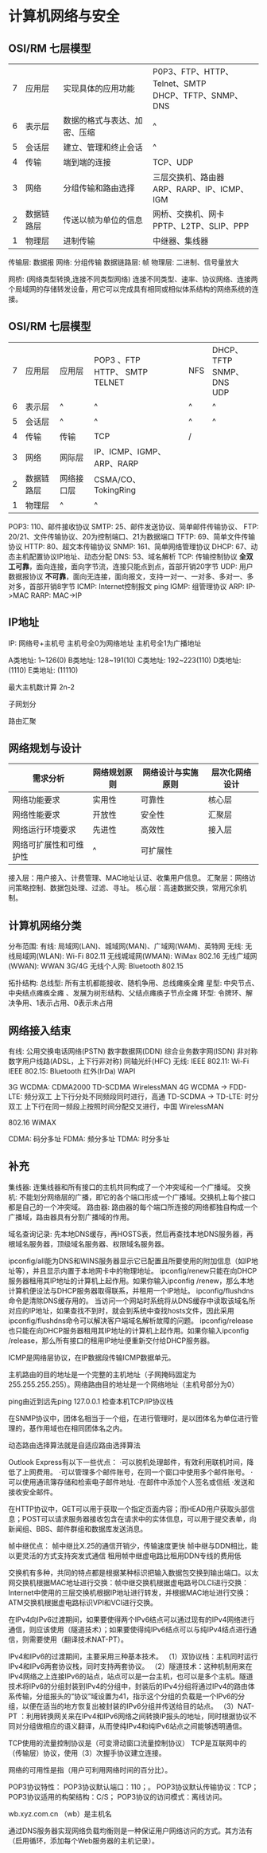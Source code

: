 # 计算机网络与安全

## OSI/RM 七层模型

|     |            |                              |                                                         |
| --- | ---------- | ---------------------------- | ------------------------------------------------------- |
| 7   | 应用层     | 实现具体的应用功能           | P0P3、FTP、HTTP、Telnet、SMTP <br>DHCP、TFTP、SNMP、DNS |
| 6   | 表示层     | 数据的格式与表达、加密、压缩 | ^                                                       |
| 5   | 会话层     | 建立、管理和终止会话         | ^                                                       |
| 4   | 传输       | 端到端的连接                 | TCP、UDP                                                |
| 3   | 网络       | 分组传输和路由选择           | 三层交换机、路由器<br>ARP、RARP、IP、ICMP、IGM          |
| 2   | 数据链路层 | 传送以帧为单位的信息         | 网桥、交换机、网卡<br> PPTP、L2TP、SLIP、PPP            |
| 1   | 物理层     | 进制传输                     | 中继器、集线器                                          |

传输层: 数据报
网络: 分组传输
数据链路层: 帧
物理层: 二进制、信号量放大

网桥: (网络类型转换,连接不同类型网络) 连接不同类型、速率、协议网络、连接两个局域网的存储转发设备，用它可以完成具有相同或相似体系结构的网络系统的连接。

## OSI/RM 七层模型

|     |            |                              |                                     |                     |                                 |
| --- | ---------- | ---------------------------- | ----------------------------------- | ------------------- | ------------------------------- |
| 7   | 应用层     | 应用层                       | POP3 、FTP<br>HTTP、 SMTP<br>TELNET | NFS                 | DHCP、TFTP<br>SNMP、DNS<br>UDP  |
| 6   | 表示层     | ^                            | ^                                   | ^                   | ^                               |
| 5   | 会话层     | ^                            | ^                                   | ^                   | ^                               |
| 4   | 传输       | 传输                         | TCP                                 | /                   |                                 |
| 3   | 网络       | 网际层                       | IP、ICMP、IGMP、ARP、RARP           |                     |                                 |
| 2   | 数据链路层 | 网络接口层                   | CSMA/CO、TokingRing                 |                     |                                 |
| 1   | 物理层     | ^                            | ^                                   |                     |                                 |

POP3: 110、邮件接收协议
SMTP: 25、邮件发送协议、简单邮件传输协议、
FTP: 20/21、文件传输协议、20为控制端口、21为数据端口
TFTP: 69、简单文件传输协议
HTTP: 80、超文本传输协议
SNMP: 161、简单网络管理协议
DHCP: 67、动态主机配置协议IP地址、动态分配
DNS: 53、域名解析
TCP: 传输控制协议 **全双工可靠**，面向连接，面向字节流，连接只能点到点，首部开销20字节
UDP: 用户数据报协议 **不可靠**，面向无连接，面向报文，支持一对一、一对多、多对一、多对多，首部开销8字节
ICMP: Internet控制报文 ping
IGMP: 组管理协议
ARP: IP->MAC
RARP: MAC->IP

## IP地址

IP: 网络号+主机号
主机号全0为网络地址
主机号全1为广播地址

A类地址: 1~126(0)
B类地址: 128~191(10)
C类地址: 192~223(110)
D类地址: (1110)
E类地址: (11110)

最大主机数计算 2n-2

子网划分

路由汇聚

## 网络规划与设计

| 需求分析               | 网络规划原则 | 网络设计与实施原则 | 层次化网络设计 |
| ---------------------- | ------------ | ------------------ | -------------- |
| 网络功能要求           | 实用性       | 可靠性             | 核心层         |
| 网络性能要求           | 开放性       | 安全性             | 汇聚层         |
| 网络运行环境要求       | 先进性       | 高效性             | 接入层         |
| 网络可扩展性和可维护性 | ^            | 可扩展性           |                |

接入层：用户接入、计费管理、MAC地址认证、收集用户信息。
汇聚层：网络访问策略控制、数据包处理、过滤、寻址。
核心层：高速数据交换，常用冗余机制。


## 计算机网络分类

分布范围: 
  有线: 局域网(LAN)、城域网(MAN)、广域网(WAM)、英特网
  无线: 
    无线局域网(WLAN): Wi-Fi 802.11
    无线城域网(WMAN): WiMax 802.16
    无线广域网(WWAN): WWAN 3G/4G
    无线个人网: Bluetooth 802.15


拓扑结构: 
  总线型: 所有主机都能接收、随机争用、总线瘫痪全瘫
  星型: 中央节点、中央结点瘫痪全瘫 、发展为树形结构、父结点瘫痪子节点全瘫
  环型: 令牌环、解决争用、1表示占用、0表示未占用

## 网络接入结束
有线: 
  公用交换电话网络(PSTN)
  数字数据网(DDN)
  综合业务数字网(ISDN)
  非对称数字用户线路(ADSL，上下行非对称)
  同轴光纤(HFC)
无线:
  IEEE 802.11: Wi-Fi
  IEEE 802.15: Bluetooth
  红外(IrDa)
  WAPI

3G
  WCDMA:
  CDMA2000
  TD-SCDMA
  WirelessMAN
4G
  WCDMA -> FDD-LTE: 频分双工 上下行分处不同频段同时进行，高通
  TD-SCDMA -> TD-LTE: 时分双工 上下行在同一频段上按照时间分配交叉进行，中国
  WirelessMAN

  802.16 WiMAX

CDMA: 码分多址
FDMA: 频分多址
TDMA: 时分多址


## 补充

集线器: 连集线器和所有接口的主机共同构成了一个冲突域和一个广播域。
交换机: 不能划分网络层的广播，即它的各个端口形成一个广播域。交换机上每个接口都是自己的一个冲突域。
路由器: 路由器的每个端口所连接的网络都独自构成一个广播域，路由器具有分割广播域的作用。


域名查询记录: 先本地DNS缓存，再HOSTS表，然后再查找本地DNS服务器，再根域名服务器，顶级域名服务器、权限域名服务器。



ipconfig/all能为DNS和WINS服务器显示它已配置且所要使用的附加信息（如IP地址等），并且显示内置于本地网卡中的物理地址。
ipconfig/renew只能在向DHCP服务器租用其IP地址的计算机上起作用。如果你输入ipconfig /renew，那么本地计算机便设法与DHCP服务器取得联系，并租用一个IP地址。
ipconfig/flushdns命令是清除DNS缓存用的。 当访问一个网站时系统将从DNS缓存中读取该域名所对应的IP地址，如果查找不到时，就会到系统中查找hosts文件，因此采用ipconfig/flushdns命令可以解决客户端域名解析故障的问题。
ipconfig/release也只能在向DHCP服务器租用其IP地址的计算机上起作用。如果你输入ipconfig /release，那么所有接口的租用IP地址便重新交付给DHCP服务器。

ICMP是网络层协议，在IP数据段传输ICMP数据单元。

主机路由的目的地址是一个完整的主机地址（子网掩码固定为255.255.255.255）。网络路由目的地址是一个网络地址（主机号部分为0）

ping由近到远先ping 127.0.0.1 检查本机TCP/IP协议栈

在SNMP协议中，团体名相当于一个组，在进行管理时，是以团体名为单位进行管理的，基作用域也在相同团体名之内。

动态路由选择算法就是自适应路由选择算法

Outlook Express有以下一些优点：
  ·可以脱机处理邮件，有效利用联机时间，降低了上网费用。
  ·可以管理多个邮件账号，在同一个窗口中使用多个邮件账号。
  ·可以使用通讯簿存储和检索电子邮件地址.
  ·在邮件中添加个人签名或信纸
  ·发送和接收安全邮件。

在HTTP协议中，GET可以用于获取一个指定页面内容；而HEAD用户获取头部信息；POST可以请求服务器接收包含在请求中的实体信息，可以用于提交表单，向新闻组、BBS、邮件群组和数据库发送消息。


帧中继优点：
  帧中继比X.25的通信开销少，传输速度更快
  帧中继与DDN相比，能以更灵活的方式支持突发式通信
  租用帧中继虚电路比租用DDN专线的费用低


交换机有多种，共同的特点都是根据某种标识把输入数据包交换到输出端口。以太网交换机根据MAC地址进行交换：帧中继交换机根据虚电路号DLCI进行交换：Internet中使用的三层交换机根据IP地址进行转发，并根据MAC地址进行交换：ATM交换机根据虚电路标识VPI和VCI进行交换。


在IPv4向IPv6过渡期间，如果要使得两个IPv6结点可以通过现有的IPv4网络进行通信，则应该使用（隧道技术）；如果要使得纯IPv6结点可以与纯IPv4结点进行通信，则需要使用（翻译技术NAT-PT）。

IPv4和IPv6的过渡期间，主要采用三种基本技术。
（1）双协议栈：主机同时运行IPv4和IPv6两套协议栈，同时支持两套协议。
（2）隧道技术：这种机制用来在IPv4网络之上连接IPv6的站点，站点可以是一台主机，也可以是多个主机。隧道技术将IPv6的分组封装到IPv4的分组中，封装后的IPv4分组将通过IPv4的路由体系传输，分组报头的“协议”域设置为41，指示这个分组的负载是一个IPv6的分组，以便在适当的地方恢复出被封装的IPv6分组并传送给目的站点。
（3）NAT-PT ：利用转换网关来在IPv4和IPv6网络之间转换IP报头的地址，同时根据协议不同对分组做相应的语义翻译，从而使纯IPv4和纯IPv6站点之间能够透明通信。


TCP使用的流量控制协议是（可变滑动窗口流量控制协议）
TCP是互联网中的（传输层）协议，使用（3）次握手协议建立连接。

网络的可用性是指（用户可利用网络时间的百分比）。

POP3协议特性：
POP3协议默认端口：110；。
POP3协议默认传输协议：TCP；
POP3协议适用的构架结构：C/S；
POP3协议的访问模式：离线访问。

wb.xyz.com.cn （wb）是主机名


通过DNS服务器实现网络负载均衡则是一种保证用户网络访问的方式。其方法有（启用循环，添加每个Web服务器的主机记录）。